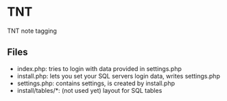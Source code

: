 # TNT #

TNT note tagging


## Files ##

* index.php:
	tries to login with data provided in settings.php
* install.php:
	lets you set your SQL servers login data, writes settings.php
* settings.php:
	contains settings, is created by install.php
* install/tables/*:
	(not used yet) layout for SQL tables
